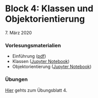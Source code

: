 # Block 4: Klassen und Objektorientierung

 7\. März 2020

### Vorlesungsmaterialien

* Einführung ([pdf](einfuehrung-woche4.pdf))
* Klassen ([Jupyter Notebook](https://nbviewer.jupyter.org/github/unibas-marcelluethi/gyminf-programmieren/blob/master/notebooks/Klassen.ipynb))
* Objektorientierung ([Jupyter Notebook](https://nbviewer.jupyter.org/github/unibas-marcelluethi/gyminf-programmieren/blob/master/notebooks/Objektorientierung.ipynb))


### Übungen
[Hier](uebungen4.md) gehts zum Übungsblatt 4.


